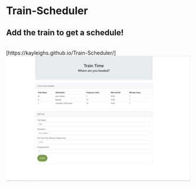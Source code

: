 # Train-Scheduler

## Add the train to get a schedule!
<br>
[https://kayleighs.github.io/Train-Scheduler/]
<br>
<img src="train-scheduler.jpg" width="500">